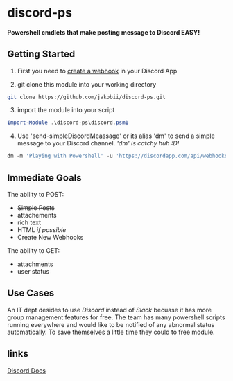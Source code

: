 # discord-ps
#### Powershell cmdlets that make posting message to Discord EASY!


## Getting Started
1) First you need to [create a webhook](https://support.discordapp.com/hc/en-us/articles/228383668-Intro-to-Webhooks) in your Discord App


2) git clone this module into your working directory
```bash
git clone https://github.com/jakobii/discord-ps.git
```


3) import the module into your script
```powershell
Import-Module .\discord-ps\discord.psm1
```


4) Use 'send-simpleDiscordMeassage' or its alias 'dm' to send a simple message to your Discord channel. 
*'dm' is catchy huh :D!* 
```powershell
dm -m 'Playing with Powershell' -u 'https://discordapp.com/api/webhooks/<channel_id>/<token>'
```


## Immediate Goals

The ability to POST:
- <strike>Simple Posts</strike>
- attachements
- rich text
- HTML *if possible*
- Create New Webhooks


The ability to GET:
- attachments
- user status



## Use Cases
An IT dept desides to use *Discord* instead of *Slack* becuase it has more group management features for free. The team has many powershell scripts running everywhere and would like to be notified of any abnormal status automatically. To save themselves a little time they could to free module.



## links
[Discord Docs](https://discordapp.com/developers/docs/intro)
